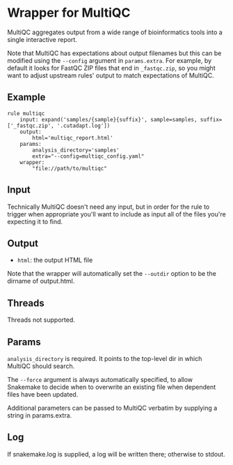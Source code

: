 # Wrapper for MultiQC

MultiQC aggregates output from a wide range of bioinformatics tools into
a single interactive report.

Note that MultiQC has expectations about output filenames but this can be
modified using the `--config` argument in `params.extra`. For example, by
default it looks for FastQC ZIP files that end in `_fastqc.zip`, so you might
want to adjust upstream rules' output to match expectations of MultiQC.

## Example

```
rule multiqc
    input: expand('samples/{sample}{suffix}', sample=samples, suffix=['_fastqc.zip', '.cutadapt.log'])
    output:
        html='multiqc_report.html'
    params:
        analysis_directory='samples'
        extra="--config=multiqc_config.yaml"
    wrapper:
        "file://path/to/multiqc"
```
## Input

Technically MultiQC doesn't need any input, but in order for the rule to
trigger when appropriate you'll want to include as input all of the files
you're expecting it to find.

## Output
- `html`: the output HTML file

Note that the wrapper will automatically set the `--outdir` option to be the
dirname of output.html.

## Threads
Threads not supported.

## Params
`analysis_directory` is required. It points to the top-level dir in which
MultiQC should search.

The `--force` argument is always automatically specified, to allow Snakemake to
decide when to overwrite an existing file when dependent files have been
updated.

Additional parameters can be passed to MultiQC verbatim by supplying a string
in params.extra.

## Log
If snakemake.log is supplied, a log will be written there; otherwise to stdout.

